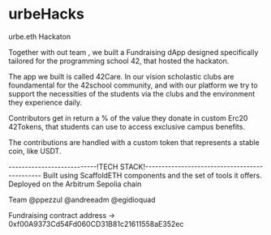# urbeHacks
urbe.eth Hackaton

Together with out team , we built a Fundraising dApp designed specifically tailored for the programming school 42, that hosted the hackaton. 

The app we built is called 42Care. 
In our vision scholastic clubs are foundamental for the 42school community, and with our platform we try to support the necessities of the students via the clubs and the environment they experience daily. 

Contributors get in return a % of the value they donate in custom Erc20 42Tokens, that students can use to access exclusive campus benefits. 

The contributions are handled with a custom token that represents a stable coin, like USDT. 



---------------------------!TECH STACK!----------------------------------------------
Built using ScaffoldETH components and the set of tools it offers. 
Deployed on the Arbitrum Sepolia chain


Team @ppezzul @andreeadm @egidioquad
 
Fundraising contract address -> 0xf00A9373Cd54Fd060CD31B81c21611558aE352ec
